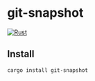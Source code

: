 # git-snapshot
[![Rust](https://github.com/rylio/git-snapshot/actions/workflows/rust.yml/badge.svg)](https://github.com/rylio/git-snapshot/actions/workflows/rust.yml)

## Install

`cargo install git-snapshot`
